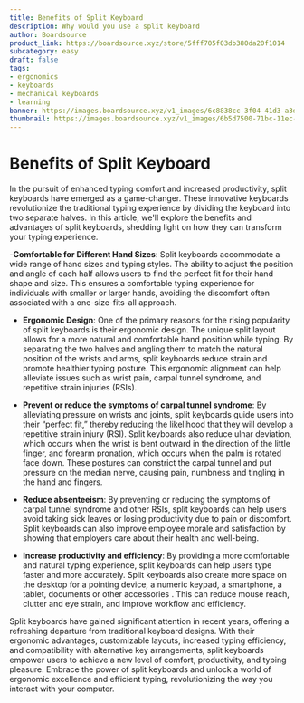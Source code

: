 ```yaml
---
title: Benefits of Split Keyboard
description: Why would you use a split keyboard
author: Boardsource
product_link: https://boardsource.xyz/store/5fff705f03db380da20f1014
subcategory: easy
draft: false
tags: 
- ergonomics
- keyboards
- mechanical keyboards
- learning
banner: https://images.boardsource.xyz/v1_images/6c8838cc-3f04-41d3-a3d3-11cf59ed8072.jpg
thumbnail: https://images.boardsource.xyz/v1_images/6b5d7500-71bc-11ec-93be-13713e66ad59.jpg
---
```

# Benefits of Split Keyboard

In the pursuit of enhanced typing comfort and increased productivity, split keyboards have emerged as a game-changer. These innovative keyboards revolutionize the traditional typing experience by dividing the keyboard into two separate halves. In this article, we'll explore the benefits and advantages of split keyboards, shedding light on how they can transform your typing experience.

-**Comfortable for Different Hand Sizes**:
Split keyboards accommodate a wide range of hand sizes and typing styles. The ability to adjust the position and angle of each half allows users to find the perfect fit for their hand shape and size. This ensures a comfortable typing experience for individuals with smaller or larger hands, avoiding the discomfort often associated with a one-size-fits-all approach.

- **Ergonomic Design**: One of the primary reasons for the rising popularity of split keyboards is their ergonomic design. The unique split layout allows for a more natural and comfortable hand position while typing. By separating the two halves and angling them to match the natural position of the wrists and arms, split keyboards reduce strain and promote healthier typing posture. This ergonomic alignment can help alleviate issues such as wrist pain, carpal tunnel syndrome, and repetitive strain injuries (RSIs).

- **Prevent or reduce the symptoms of carpal tunnel syndrome**: By alleviating pressure on wrists and joints, split keyboards guide users into their “perfect fit,” thereby reducing the likelihood that they will develop a repetitive strain injury (RSI). Split keyboards also reduce ulnar deviation, which occurs when the wrist is bent outward in the direction of the little finger, and forearm pronation, which occurs when the palm is rotated face down. These postures can constrict the carpal tunnel and put pressure on the median nerve, causing pain, numbness and tingling in the hand and fingers.

- **Reduce absenteeism**: By preventing or reducing the symptoms of carpal tunnel syndrome and other RSIs, split keyboards can help users avoid taking sick leaves or losing productivity due to pain or discomfort. Split keyboards can also improve employee morale and satisfaction by showing that employers care about their health and well-being.

- **Increase productivity and efficiency**: By providing a more comfortable and natural typing experience, split keyboards can help users type faster and more accurately. Split keyboards also create more space on the desktop for a pointing device, a numeric keypad, a smartphone, a tablet, documents or other accessories . This can reduce mouse reach, clutter and eye strain, and improve workflow and efficiency.


Split keyboards have gained significant attention in recent years, offering a refreshing departure from traditional keyboard designs. With their ergonomic advantages, customizable layouts, increased typing efficiency, and compatibility with alternative key arrangements, split keyboards empower users to achieve a new level of comfort, productivity, and typing pleasure. Embrace the power of split keyboards and unlock a world of ergonomic excellence and efficient typing, revolutionizing the way you interact with your computer.
